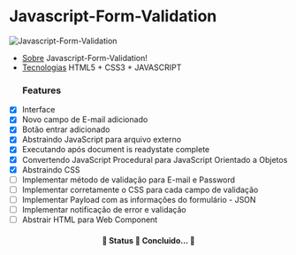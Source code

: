 # Javascript-Form-Validation

![Javascript-Form-Validation](https://media.giphy.com/media/F3UIJRQxtI2y2M3ssj/giphy.gif)

<!--ts-->

- [Sobre](#Sobre)
  Javascript-Form-Validation!
- [Tecnologias](#tecnologias)
  HTML5 + CSS3 + JAVASCRIPT
  ### Features

* [x] Interface
* [x] Novo campo de E-mail adicionado
* [x] Botão entrar adicionado
* [x] Abstraindo JavaScript para arquivo externo
* [x] Executando após document is readystate complete
* [x] Convertendo JavaScript Procedural para JavaScript Orientado a Objetos
* [x] Abstraindo CSS
* [ ] Implementar método de validação para E-mail e Password
* [ ] Implementar corretamente o CSS para cada campo de validação
* [ ] Implementar Payload com as informações do formulário - JSON
* [ ] Implementar notificação de error e validação
* [ ] Abstrair HTML para Web Component

<h4 align="center"> 
	🚧  Status 🚀 Concluido...  🚧
</h4>
